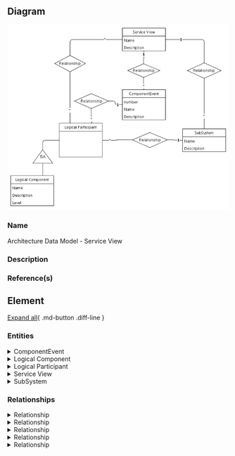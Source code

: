 

## Diagram

![Architecture Data Model - Service View](../img/logicalerd_HkGkT36QEH2Y.png)


### Name


Architecture Data Model - Service View



### Description




### Reference(s)




## Element

[Expand all](#){ .md-button .diff-line }


### Entities


    

<details markdown=1>
<summary markdown="span">ComponentEvent</summary>

<table>
    <caption></caption>
    <thead>
        <tr>
            <th></th>
            <th></th>
        </tr>
    </thead>
    <tr>
        <td> <strong>Name</strong> </td>
        <td>ComponentEvent</td>
    </tr>
    <tr>
        <td> <strong>Description</strong> </td>
        <td></td>
    </tr>
    <tr>
        <td> <strong>Attributes</strong> </td>
        
        <td>
                
                <div><strong>Description,</strong>[String]</div>
                <div></div>
                
                <div><strong>Name,</strong>[String]</div>
                <div></div>
                
                <div><strong>number,</strong>[]</div>
                <div></div>
                
            </td>
        
    </tr>
</table>


</details>


    

<details markdown=1>
<summary markdown="span">Logical Component</summary>

<table>
    <caption></caption>
    <thead>
        <tr>
            <th></th>
            <th></th>
        </tr>
    </thead>
    <tr>
        <td> <strong>Name</strong> </td>
        <td>Logical Component</td>
    </tr>
    <tr>
        <td> <strong>Description</strong> </td>
        <td></td>
    </tr>
    <tr>
        <td> <strong>Attributes</strong> </td>
        
        <td>
                
                <div><strong>Description,</strong>[String]</div>
                <div></div>
                
                <div><strong>Level,</strong>[String]</div>
                <div></div>
                
                <div><strong>Name,</strong>[String]</div>
                <div></div>
                
            </td>
        
    </tr>
</table>


</details>


    

<details markdown=1>
<summary markdown="span">Logical Participant</summary>

<table>
    <caption></caption>
    <thead>
        <tr>
            <th></th>
            <th></th>
        </tr>
    </thead>
    <tr>
        <td> <strong>Name</strong> </td>
        <td>Logical Participant</td>
    </tr>
    <tr>
        <td> <strong>Description</strong> </td>
        <td></td>
    </tr>
    <tr>
        <td> <strong>Attributes</strong> </td>
        
        <td>
                
            </td>
        
    </tr>
</table>


</details>


    

<details markdown=1>
<summary markdown="span">Service View</summary>

<table>
    <caption></caption>
    <thead>
        <tr>
            <th></th>
            <th></th>
        </tr>
    </thead>
    <tr>
        <td> <strong>Name</strong> </td>
        <td>Service View</td>
    </tr>
    <tr>
        <td> <strong>Description</strong> </td>
        <td></td>
    </tr>
    <tr>
        <td> <strong>Attributes</strong> </td>
        
        <td>
                
                <div><strong>Description,</strong>[String]</div>
                <div></div>
                
                <div><strong>Name,</strong>[String]</div>
                <div></div>
                
            </td>
        
    </tr>
</table>


</details>


    

<details markdown=1>
<summary markdown="span">SubSystem</summary>

<table>
    <caption></caption>
    <thead>
        <tr>
            <th></th>
            <th></th>
        </tr>
    </thead>
    <tr>
        <td> <strong>Name</strong> </td>
        <td>SubSystem</td>
    </tr>
    <tr>
        <td> <strong>Description</strong> </td>
        <td></td>
    </tr>
    <tr>
        <td> <strong>Attributes</strong> </td>
        
        <td>
                
                <div><strong>Description,</strong>[String]</div>
                <div></div>
                
                <div><strong>Name,</strong>[String]</div>
                <div></div>
                
            </td>
        
    </tr>
</table>


</details>


    



### Relationships


    

<details markdown=1>
<summary markdown="span">Relationship</summary>

<table>
    <caption></caption>
    <thead>
        <tr>
            <th></th>
            <th></th>
        </tr>
    </thead>
    <tr>
        <td> <strong>Name</strong> </td>
        <td>Relationship</td>
    </tr>
    <tr>
        <td> <strong>Description</strong> </td>
        <td></td>
    </tr>
    <tr>
        <td> <strong>Attributes</strong> </td>
        
        <td>
                
            </td>
        
    </tr>
    <tr>
        <td> <strong>Relationship Connections</strong> </td>
        
        <td>
                
                <div><strong>*,</strong>[*]</div>
                <div>Service View</div>
                
                <div><strong>*,</strong>[*]</div>
                <div>Logical Participant</div>
                
            </td>
        
    </tr>
</table>


</details>


    

<details markdown=1>
<summary markdown="span">Relationship</summary>

<table>
    <caption></caption>
    <thead>
        <tr>
            <th></th>
            <th></th>
        </tr>
    </thead>
    <tr>
        <td> <strong>Name</strong> </td>
        <td>Relationship</td>
    </tr>
    <tr>
        <td> <strong>Description</strong> </td>
        <td></td>
    </tr>
    <tr>
        <td> <strong>Attributes</strong> </td>
        
        <td>
                
            </td>
        
    </tr>
    <tr>
        <td> <strong>Relationship Connections</strong> </td>
        
        <td>
                
                <div><strong>1,</strong>[1]</div>
                <div>ComponentEvent</div>
                
                <div><strong>*,</strong>[*]</div>
                <div>Logical Participant</div>
                
            </td>
        
    </tr>
</table>


</details>


    

<details markdown=1>
<summary markdown="span">Relationship</summary>

<table>
    <caption></caption>
    <thead>
        <tr>
            <th></th>
            <th></th>
        </tr>
    </thead>
    <tr>
        <td> <strong>Name</strong> </td>
        <td>Relationship</td>
    </tr>
    <tr>
        <td> <strong>Description</strong> </td>
        <td></td>
    </tr>
    <tr>
        <td> <strong>Attributes</strong> </td>
        
        <td>
                
            </td>
        
    </tr>
    <tr>
        <td> <strong>Relationship Connections</strong> </td>
        
        <td>
                
                <div><strong>*,</strong>[*]</div>
                <div>ComponentEvent</div>
                
                <div><strong>1,</strong>[1]</div>
                <div>Service View</div>
                
            </td>
        
    </tr>
</table>


</details>


    

<details markdown=1>
<summary markdown="span">Relationship</summary>

<table>
    <caption></caption>
    <thead>
        <tr>
            <th></th>
            <th></th>
        </tr>
    </thead>
    <tr>
        <td> <strong>Name</strong> </td>
        <td>Relationship</td>
    </tr>
    <tr>
        <td> <strong>Description</strong> </td>
        <td></td>
    </tr>
    <tr>
        <td> <strong>Attributes</strong> </td>
        
        <td>
                
            </td>
        
    </tr>
    <tr>
        <td> <strong>Relationship Connections</strong> </td>
        
        <td>
                
                <div><strong>1,</strong>[1]</div>
                <div>Service View</div>
                
                <div><strong>*,</strong>[*]</div>
                <div>SubSystem</div>
                
            </td>
        
    </tr>
</table>


</details>


    

<details markdown=1>
<summary markdown="span">Relationship</summary>

<table>
    <caption></caption>
    <thead>
        <tr>
            <th></th>
            <th></th>
        </tr>
    </thead>
    <tr>
        <td> <strong>Name</strong> </td>
        <td>Relationship</td>
    </tr>
    <tr>
        <td> <strong>Description</strong> </td>
        <td></td>
    </tr>
    <tr>
        <td> <strong>Attributes</strong> </td>
        
        <td>
                
            </td>
        
    </tr>
    <tr>
        <td> <strong>Relationship Connections</strong> </td>
        
        <td>
                
                <div><strong>1,</strong>[1]</div>
                <div>SubSystem</div>
                
                <div><strong>*,</strong>[*]</div>
                <div>Logical Participant</div>
                
            </td>
        
    </tr>
</table>


</details>


    

